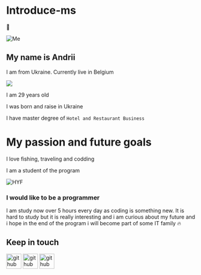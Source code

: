 # Introduce-ms

:open_hands:

![Me](https://scontent-bru2-1.xx.fbcdn.net/v/t1.18169-9/22196441_704652599728918_4988942917679053456_n.jpg?_nc_cat=109&ccb=1-5&_nc_sid=09cbfe&_nc_ohc=aH0pbLI5FocAX9Mxu0a&_nc_ht=scontent-bru2-1.xx&oh=00_AT-cP07aInucteKc-WJzyViGbxYdPFJ2b3mdnFcbiPQ8vQ&oe=624EB9CD)

## My name is Andrii

I am from Ukraine. Currently live in Belgium

![](https://acegif.com/wp-content/uploads/2022/4hv9xm/ukrainian-waving-flag-35.gif)

I am 29 years old

I was born and raise in Ukraine

 I have master degree of `Hotel and Restaurant Business`

# My passion and future goals

I love fishing, traveling and codding

I am a student of the program

![HYF](https://avatars.githubusercontent.com/u/36824945?s=200&v=4)

### I would like to be a programmer

I am study now over 5 hours every day as coding is something new. It is hard to study but it is really interesting and i am curious about my future and i hope in the end of the program i will become part of some IT family :fire:

## Keep in touch

[<img src='https://sweamfo.se/wp-content/uploads/2013/11/LinkedIn-icon-logo-+small.gif' alt='github' height='40'>](https://www.linkedin.com/in/%D0%B0%D0%BD%D0%B4%D1%80%D1%96%D0%B9-%D0%B2%D0%BB%D0%B0%D1%81%D1%8E%D0%BA-b0030789/)
[<img src='https://th.bing.com/th/id/R.4a4709d7f99471c386c2cbafd752b785?rik=wjiTHcalA2UY4w&riu=http%3a%2f%2fclipart-library.com%2fimages_k%2ffacebook-icon-transparent-background%2ffacebook-icon-transparent-background-18.jpg&ehk=%2bGtnhhswtI1HpOq2PNNlWlJVH42qvxLJwv9hOlRunJA%3d&risl=&pid=ImgRaw&r=0' alt='github' height='40'>](https://www.facebook.com/AndriiVlasiukM)
[<img src='https://th.bing.com/th/id/R.36b9919e6549a754e23b60351053af05?rik=5mLNZSLHXV3e1g&pid=ImgRaw&r=0' alt='github' height='40'>](https://github.com/andriivam)
